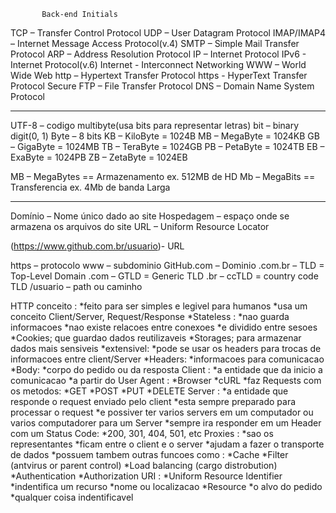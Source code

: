            Back-end Initials
TCP – Transfer Control Protocol
UDP – User Datagram Protocol
IMAP/IMAP4 – Internet Message Access Protocol(v.4)
SMTP – Simple Mail Transfer Protocol
ARP – Address Resolution Protocol
IP – Internet Protocol
IPv6 - Internet Protocol(v.6)
Internet - Interconnect Networking
WWW – World Wide Web
http – Hypertext Transfer Protocol
https - HyperText Transfer Protocol Secure
FTP – File Transfer Protocol
DNS – Domain Name System Protocol

------------------------------------
UTF-8 – codigo multibyte(usa bits para representar letras)
bit – binary digit(0, 1)
Byte – 8 bits
KB – KiloByte = 1024B
MB – MegaByte = 1024KB
GB – GigaByte = 1024MB
TB – TeraByte = 1024GB
PB – PetaByte = 1024TB
EB – ExaByte  = 1024PB
ZB – ZetaByte = 1024EB


MB – MegaBytes == Armazenamento ex. 512MB de HD
Mb – MegaBits  == Transferencia ex. 4Mb de banda Larga

---------------------------------------
Domínio – Nome único dado ao site
Hospedagem – espaço onde se armazena os arquivos do site
URL – Uniform Resource Locator

(https://www.github.com.br/usuario)- URL

https – protocolo
www – subdominio
GitHub.com – Dominio
.com.br – TLD = Top-Level Domain
.com – GTLD = Generic TLD
.br – ccTLD = country code TLD
/usuario – path ou caminho

HTTP
conceito :
    *feito para ser simples e legivel para humanos
    *usa um conceito Client/Server,  Request/Response
    *Stateless :
        *nao guarda informacoes
        *nao existe relacoes entre conexoes
        *e dividido entre sesoes
            *Cookies; que guardao dados reutilizaveis
            *Storages; para armazenar dados mais sensiveis
    *extensivel:
        *pode se usar os headers para trocas de informacoes entre client/Server
        *Headers:
            *informacoes para comunicacao
        *Body:
            *corpo do pedido ou da resposta
Client :
    *a entidade que da inicio a comunicacao
    *a partir do User Agent :
        *Browser
        *cURL
    *faz Requests com os metodos:
        *GET
        *POST
        *PUT
        *DELETE
Server :
    *a entidade que responde o request enviado pelo client
    *esta sempre preparado para processar o request
    *e possiver ter varios servers em um computador ou varios computadorer para um Server
    *sempre ira responder em um Header com um Status Code:
        *200, 301, 404, 501, etc
Proxies :
    *sao os representantes
    *ficam entre o client e o server
    *ajudam a fazer o transporte de dados
    *possuem tambem outras funcoes como :
        *Cache
        *Filter (antvirus or parent control)
        *Load balancing (cargo distrobution)
        *Authentication
        *Authorization
URI :
    *Uniform Resource Identifier
        *indentifica um recurso
        *nome ou localizacao
    *Resource
        *o alvo do pedido
        *qualquer coisa indentificavel


 
